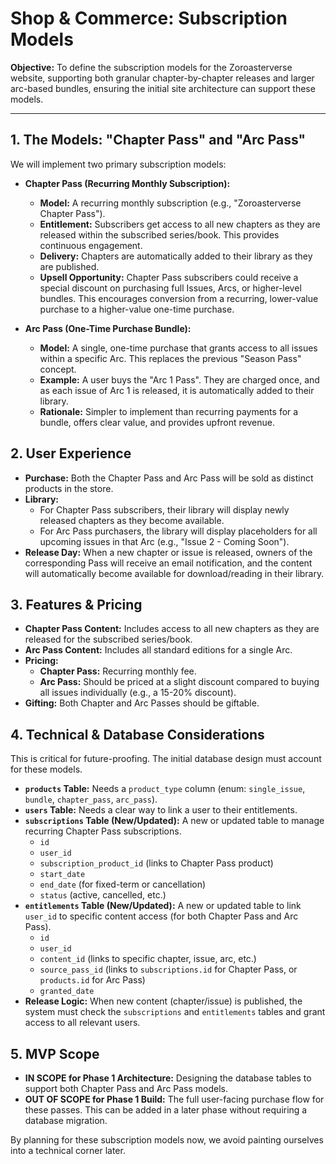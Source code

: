 # Shop & Commerce: Subscription Models

**Objective:** To define the subscription models for the Zoroasterverse website, supporting both granular chapter-by-chapter releases and larger arc-based bundles, ensuring the initial site architecture can support these models.

---

## 1. The Models: "Chapter Pass" and "Arc Pass"

We will implement two primary subscription models:

*   **Chapter Pass (Recurring Monthly Subscription):**
    *   **Model:** A recurring monthly subscription (e.g., "Zoroasterverse Chapter Pass").
    *   **Entitlement:** Subscribers get access to all new chapters as they are released within the subscribed series/book. This provides continuous engagement.
    *   **Delivery:** Chapters are automatically added to their library as they are published.
    *   **Upsell Opportunity:** Chapter Pass subscribers could receive a special discount on purchasing full Issues, Arcs, or higher-level bundles. This encourages conversion from a recurring, lower-value purchase to a higher-value one-time purchase.

*   **Arc Pass (One-Time Purchase Bundle):**
    *   **Model:** A single, one-time purchase that grants access to all issues within a specific Arc. This replaces the previous "Season Pass" concept.
    *   **Example:** A user buys the "Arc 1 Pass". They are charged once, and as each issue of Arc 1 is released, it is automatically added to their library.
    *   **Rationale:** Simpler to implement than recurring payments for a bundle, offers clear value, and provides upfront revenue.

## 2. User Experience

*   **Purchase:** Both the Chapter Pass and Arc Pass will be sold as distinct products in the store.
*   **Library:**
    *   For Chapter Pass subscribers, their library will display newly released chapters as they become available.
    *   For Arc Pass purchasers, the library will display placeholders for all upcoming issues in that Arc (e.g., "Issue 2 - Coming Soon").
*   **Release Day:** When a new chapter or issue is released, owners of the corresponding Pass will receive an email notification, and the content will automatically become available for download/reading in their library.

## 3. Features & Pricing

*   **Chapter Pass Content:** Includes access to all new chapters as they are released for the subscribed series/book.
*   **Arc Pass Content:** Includes all standard editions for a single Arc.
*   **Pricing:**
    *   **Chapter Pass:** Recurring monthly fee.
    *   **Arc Pass:** Should be priced at a slight discount compared to buying all issues individually (e.g., a 15-20% discount).
*   **Gifting:** Both Chapter and Arc Passes should be giftable.

## 4. Technical & Database Considerations

This is critical for future-proofing. The initial database design must account for these models.

*   **`products` Table:** Needs a `product_type` column (enum: `single_issue`, `bundle`, `chapter_pass`, `arc_pass`).
*   **`users` Table:** Needs a clear way to link a user to their entitlements.
*   **`subscriptions` Table (New/Updated):** A new or updated table to manage recurring Chapter Pass subscriptions.
    *   `id`
    *   `user_id`
    *   `subscription_product_id` (links to Chapter Pass product)
    *   `start_date`
    *   `end_date` (for fixed-term or cancellation)
    *   `status` (active, cancelled, etc.)
*   **`entitlements` Table (New/Updated):** A new or updated table to link `user_id` to specific content access (for both Chapter Pass and Arc Pass).
    *   `id`
    *   `user_id`
    *   `content_id` (links to specific chapter, issue, arc, etc.)
    *   `source_pass_id` (links to `subscriptions.id` for Chapter Pass, or `products.id` for Arc Pass)
    *   `granted_date`
*   **Release Logic:** When new content (chapter/issue) is published, the system must check the `subscriptions` and `entitlements` tables and grant access to all relevant users.

## 5. MVP Scope

*   **IN SCOPE for Phase 1 Architecture:** Designing the database tables to support both Chapter Pass and Arc Pass models.
*   **OUT OF SCOPE for Phase 1 Build:** The full user-facing purchase flow for these passes. This can be added in a later phase without requiring a database migration.

By planning for these subscription models now, we avoid painting ourselves into a technical corner later.
